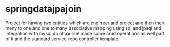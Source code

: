# springdatajpajoin
Project for having two entities which are engineer and project and then their many to one and one to many associative mapping using sql and jpaql and integration with mysql db ofcourse! made some crud operations as well part of it and the standard service repo controller template.
